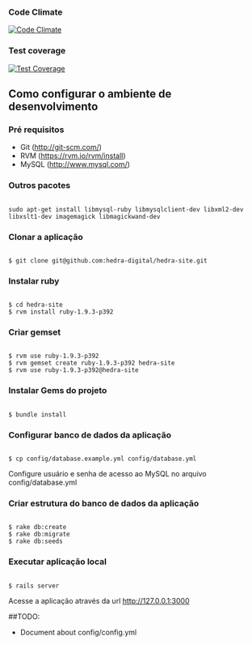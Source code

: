 ### Code Climate
[![Code Climate](https://codeclimate.com/github/hedra-digital/hedra-site/badges/gpa.svg)](https://codeclimate.com/github/hedra-digital/hedra-site)


### Test coverage
[![Test Coverage](https://codeclimate.com/github/hedra-digital/hedra-site/badges/coverage.svg)](https://codeclimate.com/github/hedra-digital/hedra-site/coverage)


##
## Como configurar o ambiente de desenvolvimento

### Pré requisitos
* Git (http://git-scm.com/)
* RVM (https://rvm.io/rvm/install)
* MySQL (http://www.mysql.com/)

### Outros pacotes
<code>
sudo apt-get install libmysql-ruby libmysqlclient-dev libxml2-dev libxslt1-dev imagemagick libmagickwand-dev
</code>

### Clonar a aplicação
<code>
$ git clone git@github.com:hedra-digital/hedra-site.git
</code>

### Instalar ruby
<code>
$ cd hedra-site
$ rvm install ruby-1.9.3-p392
</code>

### Criar gemset
<code>
$ rvm use ruby-1.9.3-p392
$ rvm gemset create ruby-1.9.3-p392 hedra-site
$ rvm use ruby-1.9.3-p392@hedra-site
</code>

### Instalar Gems do projeto
<code>
$ bundle install
</code>

### Configurar banco de dados da aplicação
<code>
$ cp config/database.example.yml config/database.yml
</code>

Configure usuário e senha de acesso ao MySQL no arquivo config/database.yml

### Criar estrutura do banco de dados da aplicação
<code>
$ rake db:create
$ rake db:migrate
$ rake db:seeds
</code>

### Executar aplicação local
<code>
$ rails server
</code>

Acesse a aplicação através da url http://127.0.0.1:3000

##TODO:
  - Document about config/config.yml
